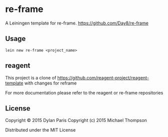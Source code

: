 # re-frame

A Leiningen template for re-frame. https://github.com/Day8/re-frame

## Usage

`lein new re-frame <project_name>`

## reagent

This project is a clone of https://github.com/reagent-project/reagent-template with changes
for reframe

For more documentation please refer to the reagent or re-frame repositories

## License

Copyright © 2015 Dylan Paris
Copyright (c) 2015 Michael Thompson

Distributed under the MIT License
